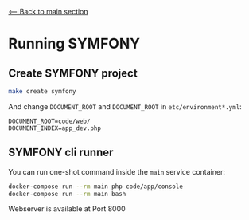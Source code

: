 [<-- Back to main section](../README.md)

# Running SYMFONY

## Create SYMFONY project

```bash
make create symfony
```

And change `DOCUMENT_ROOT` and `DOCUMENT_ROOT` in `etc/environment*.yml`:

    DOCUMENT_ROOT=code/web/
    DOCUMENT_INDEX=app_dev.php

## SYMFONY cli runner

You can run one-shot command inside the `main` service container:

```bash
docker-compose run --rm main php code/app/console
docker-compose run --rm main bash
```

Webserver is available at Port 8000
